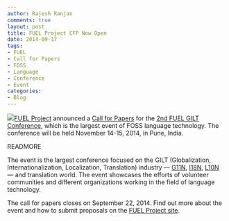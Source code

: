 ```yaml
---
author: Rajesh Ranjan
comments: true
layout: post
title: FUEL Project CFP Now Open
date: 2014-09-17
tags:
- FUEL
- Call for Papers
- FOSS
- Language
- Conference
- Event
categories:
- Blog
---
```

<img src="http://community.redhat.com/images/blog/fuel-logo.png">[FUEL Project](http://fuelproject.org/) announced a [Call for Papers](http://fuelproject.org/gilt2014/index#paper) for the [2nd FUEL GILT Conference](http://fuelproject.org/gilt2014/index), which is the largest event of FOSS language technology. The conference will be held November 14-15, 2014, in Pune, India. 

READMORE

The event is the largest conference focused on the GILT (Globalization, Internationalization, Localization, Translation) industry — [G11N](http://www.g11n.com/), [I18N](http://en.wikipedia.org/wiki/Internationalization_and_localization), [L10N](http://en.wikipedia.org/wiki/Language_localisation) — and translation world. The event showcases the efforts of volunteer communities and different organizations working in the field of language technology. 

The call for papers closes on September 22, 2014. Find out more about the event and how to submit proposals on the [FUEL Project site](http://fuelproject.org/gilt2014/index). 
